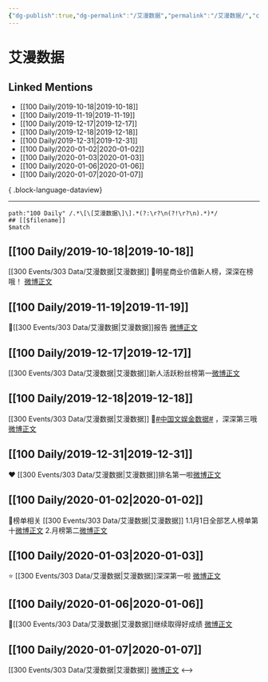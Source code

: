 ```yaml
---
{"dg-publish":true,"dg-permalink":"/艾漫数据","permalink":"/艾漫数据/","created":"2023-03-29T20:02:51.000+08:00","updated":"2023-04-10T16:49:09.000+08:00"}
---
```


# 艾漫数据

## Linked Mentions
- [[100 Daily/2019-10-18\|2019-10-18]]
- [[100 Daily/2019-11-19\|2019-11-19]]
- [[100 Daily/2019-12-17\|2019-12-17]]
- [[100 Daily/2019-12-18\|2019-12-18]]
- [[100 Daily/2019-12-31\|2019-12-31]]
- [[100 Daily/2020-01-02\|2020-01-02]]
- [[100 Daily/2020-01-03\|2020-01-03]]
- [[100 Daily/2020-01-06\|2020-01-06]]
- [[100 Daily/2020-01-07\|2020-01-07]]

{ .block-language-dataview}

---

```expander
path:"100 Daily" /.*\[\[艾漫数据\]\].*(?:\r?\n(?!\r?\n).*)*/
## [[$filename]]
$match
```
## [[100 Daily/2019-10-18\|2019-10-18]]
[[300 Events/303 Data/艾漫数据\|艾漫数据]]
🌿明星商业价值新人榜，深深在榜哦！
[微博正文](https://m.weibo.cn/6466290670/4428855857258629)
## [[100 Daily/2019-11-19\|2019-11-19]]
🌿[[300 Events/303 Data/艾漫数据\|艾漫数据]]报告 [微博正文](https://m.weibo.cn/6466290670/4440403631401997)
## [[100 Daily/2019-12-17\|2019-12-17]]
[[300 Events/303 Data/艾漫数据\|艾漫数据]]新人活跃粉丝榜第一[微博正文](https://m.weibo.cn/6466290670/4450459647013026)
## [[100 Daily/2019-12-18\|2019-12-18]]
[[300 Events/303 Data/艾漫数据\|艾漫数据]]
🌿[#中国文娱金数据#](https://s.weibo.com/weibo?q=%23%E4%B8%AD%E5%9B%BD%E6%96%87%E5%A8%B1%E9%87%91%E6%95%B0%E6%8D%AE%23) ，深深第三哦[微博正文](https://m.weibo.cn/6466290670/4450810245267461)
## [[100 Daily/2019-12-31\|2019-12-31]]
❤️ [[300 Events/303 Data/艾漫数据\|艾漫数据]]排名第一啦[微博正文](https://m.weibo.cn/6466290670/4455524529542769)
## [[100 Daily/2020-01-02\|2020-01-02]]
📜榜单相关 [[300 Events/303 Data/艾漫数据\|艾漫数据]]
1.1月1日全部艺人榜单第十[微博正文](https://m.weibo.cn/6466290670/4456258989863469)
2.月榜第二[微博正文](https://m.weibo.cn/6466290670/4456247044240212)

## [[100 Daily/2020-01-03\|2020-01-03]]
⭐ [[300 Events/303 Data/艾漫数据\|艾漫数据]]深深第一啦
[微博正文](https://m.weibo.cn/6466290670/4456613869944577)
## [[100 Daily/2020-01-06\|2020-01-06]]
🐰[[300 Events/303 Data/艾漫数据\|艾漫数据]]继续取得好成绩
[微博正文](https://m.weibo.cn/6466290670/4457690606271542)
## [[100 Daily/2020-01-07\|2020-01-07]]
[[300 Events/303 Data/艾漫数据\|艾漫数据]] [微博正文](https://m.weibo.cn/6466290670/4458073256793284)
<-->